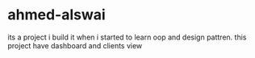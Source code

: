 # ahmed-alswai
its a project i build it when i started to learn oop and design pattren. this project have dashboard and clients view 


